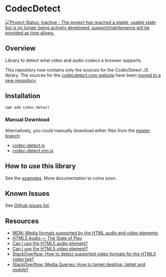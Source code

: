 # CodecDetect

[![Project Status: Inactive - The project has reached a stable, usable state but is no longer being actively developed; support/maintenance will be provided as time allows.](http://www.repostatus.org/badges/latest/inactive.svg)](http://www.repostatus.org/#inactive)


## Overview

Library to detect what video and audio codecs a browser supports.

This repository now contains only the sources for the CodecDetect JS library. The sources for the [codecdetect.com website](http://codecdetect.com/) have been [moved to a new repository](https://github.com/jansensan/codec-detect-website).


## Installation

    npm add codec-detect

### Manual Download

Alternatively, you could manually download either files from the [master branch](https://github.com/jansensan/codec-detect/tree/master):

- [codec-detect.js](https://raw.githubusercontent.com/jansensan/codec-detect/master/codec-detect.js)
- [codec-detect.min.js](https://raw.githubusercontent.com/jansensan/codec-detect/master/codec-detect.min.js)


## How to use this library

See the [examples](https://rawgit.com/jansensan/codec-detect/master/examples/examples.html). More documentation to come soon.


## Known Issues

See [Github issues list](https://github.com/jansensan/codec-detect/issues).


## Resources

- [MDN: Media formats supported by the HTML audio and video elements](https://developer.mozilla.org/en-US/docs/Media_formats_supported_by_the_audio_and_video_elements)
- [HTML5 Audio — The State of Play](http://html5doctor.com/html5-audio-the-state-of-play/)
- [Can I use the HTML5 audio element?](http://caniuse.com/audio)
- [Can I use the HTML5 video element?](http://caniuse.com/video)
- [StackOverflow: How to detect supported video formats for the HTML5 video tag?](http://stackoverflow.com/questions/7451635/how-to-detect-supported-video-formats-for-the-html5-video-tag)
- [StackOverflow: Media Queries: How to target desktop, tablet and mobile?](http://stackoverflow.com/questions/6370690/media-queries-how-to-target-desktop-tablet-and-mobile)
